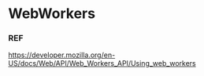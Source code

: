 # WebWorkers


### REF

https://developer.mozilla.org/en-US/docs/Web/API/Web_Workers_API/Using_web_workers